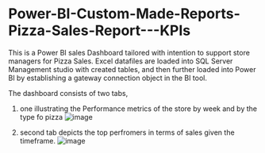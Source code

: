 # Power-BI-Custom-Made-Reports-Pizza-Sales-Report---KPIs
This is a Power BI sales Dashboard tailored with intention to support store managers for Pizza Sales. 
Excel datafiles are loaded into SQL Server Management studio with created tables, and then further loaded into 
Power BI by establishing a gateway connection object in the BI tool. 

The dashboard consists of two tabs, 
  1. one illustrating the Performance metrics of the store by week and by the type fo pizza
![image](https://github.com/krishna-gollapalli/Power-BI-Reports-Custom-made/assets/31197358/75c58e8b-0a17-466c-a11c-52aa71907537)


  2. second tab depicts the top perfromers in terms of sales given the timeframe. 
![image](https://github.com/krishna-gollapalli/Power-BI-Reports-Custom-made/assets/31197358/370f6546-88a1-430b-8a8c-0cc681473541)

